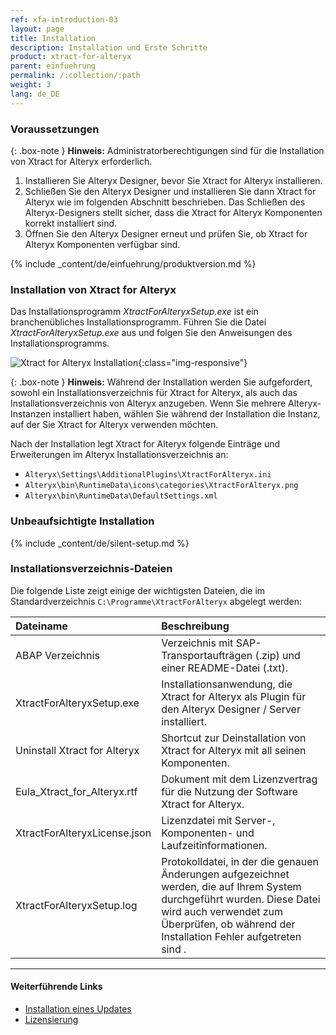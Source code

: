 ```yaml
---
ref: xfa-introduction-03
layout: page
title: Installation 
description: Installation und Erste Schritte
product: xtract-for-alteryx
parent: einfuehrung
permalink: /:collection/:path
weight: 3
lang: de_DE
---
```


### Voraussetzungen

{: .box-note }
**Hinweis:** Administratorberechtigungen sind für die Installation von Xtract for Alteryx erforderlich.

1. Installieren Sie Alteryx Designer, bevor Sie Xtract for Alteryx installieren.
2. Schließen Sie den Alteryx Designer und installieren Sie dann Xtract for Alteryx wie im folgenden Abschnitt beschrieben.
Das Schließen des Alteryx-Designers stellt sicher, dass die Xtract for Alteryx Komponenten korrekt installiert sind.
3. Öffnen Sie den Alteryx Designer erneut und prüfen Sie, ob Xtract for Alteryx Komponenten verfügbar sind.

{% include _content/de/einfuehrung/produktversion.md %}	

### Installation von Xtract for Alteryx

Das Installationsprogramm *XtractForAlteryxSetup.exe* ist ein branchenübliches Installationsprogramm. Führen Sie die Datei *XtractForAlteryxSetup.exe* aus und folgen Sie den Anweisungen des Installationsprogramms.<br>

![Xtract for Alteryx Installation](/img/content/xfa/xfa_install.png){:class="img-responsive"}<br>

{: .box-note }
**Hinweis:** Während der Installation werden Sie aufgefordert, sowohl ein Installationsverzeichnis für Xtract for Alteryx, als auch das Installationsverzeichnis von Alteryx anzugeben.
Wenn Sie mehrere Alteryx-Instanzen installiert haben, wählen Sie während der Installation die Instanz, auf der Sie Xtract for Alteryx verwenden möchten.

Nach der Installation legt Xtract for Alteryx folgende Einträge und Erweiterungen im Alteryx Installationsverzeichnis an:
- `Alteryx\Settings\AdditionalPlugins\XtractForAlteryx.ini`
- `Alteryx\bin\RuntimeData\icons\categories\XtractForAlteryx.png`
- `Alteryx\bin\RuntimeData\DefaultSettings.xml`

### Unbeaufsichtigte Installation 
{% include _content/de/silent-setup.md %}	

### Installationsverzeichnis-Dateien
Die folgende Liste zeigt einige der wichtigsten Dateien, die im Standardverzeichnis `C:\Programme\XtractForAlteryx` abgelegt werden: <br>

|Dateiname | Beschreibung |
|:----|:---|
|ABAP Verzeichnis | Verzeichnis mit SAP-Transportaufträgen (.zip) und einer README-Datei (.txt).|
|XtractForAlteryxSetup.exe | Installationsanwendung, die Xtract for Alteryx als Plugin für den Alteryx Designer / Server installiert. |
|Uninstall Xtract for Alteryx | Shortcut zur Deinstallation von Xtract for Alteryx mit all seinen Komponenten.|
|Eula_Xtract_for_Alteryx.rtf |Dokument mit dem Lizenzvertrag für die Nutzung der Software Xtract for Alteryx.  |
|XtractForAlteryxLicense.json| Lizenzdatei mit Server-, Komponenten- und Laufzeitinformationen.|
|XtractForAlteryxSetup.log| Protokolldatei, in der die genauen Änderungen aufgezeichnet werden, die auf Ihrem System durchgeführt wurden. Diese Datei wird auch verwendet zum Überprüfen, ob während der Installation Fehler aufgetreten sind .|


****
#### Weiterführende Links
- [Installation eines Updates](./update)
- [Lizensierung](./lizensierung)
